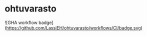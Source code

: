 # ohtuvarasto

![GHA workflow badge] (https://github.com/LassiEH/ohtuvarasto/workflows/CI/badge.svg)
